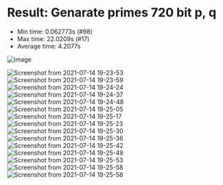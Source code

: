 # Result: Genarate primes 720 bit p, q
* Min time: 0.062773s (#98)
* Max time: 22.0209s (#17)
* Average time: 4.2077s

![image](https://user-images.githubusercontent.com/57493825/125732504-734002ab-920f-4310-8635-9dd9f5f1fb13.png)

![Screenshot from 2021-07-14 19-23-53](https://user-images.githubusercontent.com/57493825/125667956-e490500a-a953-4504-a661-d28fbf496a9d.png)
![Screenshot from 2021-07-14 19-23-59](https://user-images.githubusercontent.com/57493825/125668033-5f7b73ab-5cb0-4db6-a5b6-9515aaf27e1e.png)
![Screenshot from 2021-07-14 19-24-24](https://user-images.githubusercontent.com/57493825/125668041-e1762c5d-4842-4290-9b99-742ca819ed72.png)
![Screenshot from 2021-07-14 19-24-37](https://user-images.githubusercontent.com/57493825/125668055-e2e898a5-4b23-4c3f-89c1-0920f313c550.png)
![Screenshot from 2021-07-14 19-24-48](https://user-images.githubusercontent.com/57493825/125668060-64745ee5-04cd-482a-9c7f-3818f00914ba.png)
![Screenshot from 2021-07-14 19-25-05](https://user-images.githubusercontent.com/57493825/125668071-c4e6ac1b-f082-43e8-81bb-2de9bf28fd97.png)
![Screenshot from 2021-07-14 19-25-17](https://user-images.githubusercontent.com/57493825/125668077-cbc972c3-3a97-47eb-9f7b-c42ffeec1d8c.png)
![Screenshot from 2021-07-14 19-25-23](https://user-images.githubusercontent.com/57493825/125668094-06ae9bfe-b464-4988-9620-2c20e572d582.png)
![Screenshot from 2021-07-14 19-25-30](https://user-images.githubusercontent.com/57493825/125668113-2a1a70c9-b880-4787-852f-755394fab08e.png)
![Screenshot from 2021-07-14 19-25-36](https://user-images.githubusercontent.com/57493825/125668123-adab1a93-f1f0-4f3b-bbf2-5889d3acfe17.png)
![Screenshot from 2021-07-14 19-25-42](https://user-images.githubusercontent.com/57493825/125668131-703d5664-f45c-4bae-8dd0-d8e55f92db51.png)
![Screenshot from 2021-07-14 19-25-48](https://user-images.githubusercontent.com/57493825/125668145-55088bbd-2dfd-48f7-8425-7f5c63ca017c.png)
![Screenshot from 2021-07-14 19-25-53](https://user-images.githubusercontent.com/57493825/125668156-4991b24a-0434-4c0a-ba28-5456c13c6fbb.png)
![Screenshot from 2021-07-14 19-25-58](https://user-images.githubusercontent.com/57493825/125668161-6c4db77b-22c1-48a1-8b86-a10aa88845f4.png)
![Screenshot from 2021-07-14 19-25-58](https://user-images.githubusercontent.com/57493825/125668170-6eb3a9ec-24e8-414f-b911-5d75065996d7.png)
